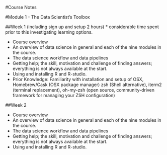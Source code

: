 #Course Notes

#Module 1 - The Data Scientist’s Toolbox

##Week 1 (including sign up and setup 2 hours) * considerable time spent prior to this investigating learning options.
* Course overview
* An overview of data science in general and each of the nine modules in the course.
* The data science workflow and data pipelines
* Getting help; the skill, motivation and challenge of finding answers; everything is not always available at the start.
* Using and installing R and R-studio.
* Prior Knowledge: Familiarity with installation and setup of OSX, Homebrew/Cask (OSX package manager) zsh (Shell alternative), iterm2 (terminal replacement), oh-my-zsh (open source, community-driven framework for managing your ZSH configuration)

##Week 2
* Course overview
* An overview of data science in general and each of the nine modules in the course.
* The data science workflow and data pipelines
* Getting help; the skill, motivation and challenge of finding answers; everything is not always available at the start.
* Using and installing R and R-studio.
